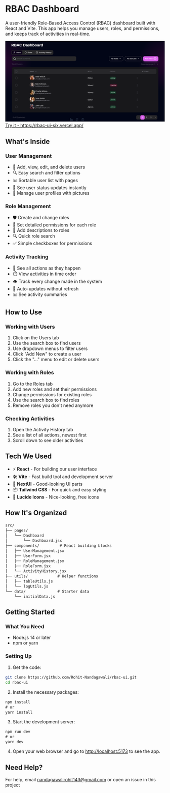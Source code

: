 # RBAC Dashboard

A user-friendly Role-Based Access Control (RBAC) dashboard built with React and Vite. This app helps you manage users, roles, and permissions, and keeps track of activities in real-time.

![RBAC Dashboard Preview](./public/rbac.PNG)
[Try it - https://rbac-ui-six.vercel.app/ ](https://rbac-ui-six.vercel.app/)


## What's Inside

### User Management
- 👥 Add, view, edit, and delete users
- 🔍 Easy search and filter options
- 📊 Sortable user list with pages
- 🔄 See user status updates instantly
- 👤 Manage user profiles with pictures

### Role Management
- 🛡️ Create and change roles
- 🔐 Set detailed permissions for each role
- 📝 Add descriptions to roles
- 🔍 Quick role search
- ✅ Simple checkboxes for permissions

### Activity Tracking
- 📜 See all actions as they happen
- ⏱️ View activities in time order
- 👁️ Track every change made in the system
- 🔄 Auto-updates without refresh
- 📊 See activity summaries


## How to Use

### Working with Users

1. Click on the Users tab
2. Use the search box to find users
3. Use dropdown menus to filter users
4. Click "Add New" to create a user
5. Click the "..." menu to edit or delete users


### Working with Roles

1. Go to the Roles tab
2. Add new roles and set their permissions
3. Change permissions for existing roles
4. Use the search box to find roles
5. Remove roles you don't need anymore


### Checking Activities

1. Open the Activity History tab
2. See a list of all actions, newest first
3. Scroll down to see older activities



## Tech We Used

- ⚡ **React** - For building our user interface
- 🛠️ **Vite** - Fast build tool and development server
- 💅 **NextUI** - Good-looking UI parts
- 📦 **Tailwind CSS** - For quick and easy styling
- 🎨 **Lucide Icons** - Nice-looking, free icons

## How It's Organized
```
src/
├── pages/ 
│   └── Dashboard
│       └── Dashboard.jsx
├── components/         # React building blocks
│   ├── UserManagement.jsx
│   ├── UserForm.jsx
│   ├── RoleManagement.jsx
│   ├── RoleForm.jsx
│   └── ActivityHistory.jsx
├── utils/             # Helper functions
│   ├── tableUtils.js
│   └── logUtils.js
└── data/              # Starter data
    └── initialData.js

```

## Getting Started

### What You Need

- Node.js 14 or later
- npm or yarn

### Setting Up

1. Get the code:
```bash
git clone https://github.com/Rohit-Nandagawali/rbac-ui.git
cd rbac-ui
```

2. Install the necessary packages:


```shellscript
npm install
# or
yarn install
```

3. Start the development server:


```shellscript
npm run dev
# or
yarn dev
```

4. Open your web browser and go to [http://localhost:5173](http://localhost:5173) to see the app.




## Need Help?

For help, email [nandagawalirohit143@gmail.com](mailto:nandagawalirohit143@gmail.com) or open an issue in this project